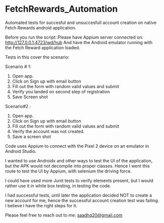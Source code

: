 # FetchRewards_Automation
Automated tests for succesful and unsuccesfull account creation on native Fetch Rewards android application.


Before you run the script:
Please have Appium server connected on: http://127.0.0.1:4723/wd/hub
And have the Android emulator running with the Fetch Reward application loaded.

Tests in this cover the scenario:

Scenario # 1:
1. Open app.
2. Click on Sign up with email button
3. Fill out the form with random valid values and submit
4. Verify you landed on second step of registration
5. Save Screen shot

Scenario#2 :
1. Open app.
2. Click on Sign up with email button
3. Fill out the form with random valid values and submit
4. Verify the account was not created.
5. Save a screen shot

Code uses Appium to connect with the Pixel 2 device on an emulator in Android Studio.

I wanted to use Androidx and other ways to test the UI of the application, but the APK would not decompile into proper classes. Hence I went this route to test the UI by Appium, with selenium the driving force.

I could have used more Junit tests to verify elements present, but I would rather use it in white box testing, in testing the code.

I had successful tests, until later the application decided NOT to create a new account for me, hence the successful account creation test was failing. I believe	I have the right steps for it.

Please feel free to reach out to me:
saadhq20@gmail.com




